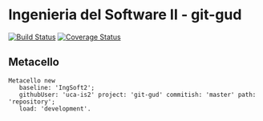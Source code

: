 # Ingenieria del Software II - git-gud

[![Build Status](https://travis-ci.org/uca-is2/git-gud.svg?branch=master)](https://travis-ci.org/uca-is2/git-gud)
[![Coverage Status](https://coveralls.io/repos/github/uca-is2/git-gud/badge.svg?branch=master)](https://coveralls.io/github/uca-is2/git-gud?branch=master)

## Metacello

```smalltalk
Metacello new
   baseline: 'IngSoft2';
   githubUser: 'uca-is2' project: 'git-gud' commitish: 'master' path: 'repository';
   load: 'development'.
```
